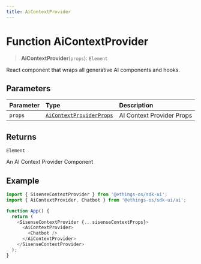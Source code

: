 ```yaml
---
title: AiContextProvider
---
```


# Function AiContextProvider

> **AiContextProvider**(`props`): `Element`

React component that wraps all generative AI components and hooks.

## Parameters

| Parameter | Type | Description |
| :------ | :------ | :------ |
| `props` | [`AiContextProviderProps`](../interfaces/interface.AiContextProviderProps.md) | AI Context Provider Props |

## Returns

`Element`

An AI Context Provider Component

## Example

```ts
import { SisenseContextProvider } from '@ethings-os/sdk-ui';
import { AiContextProvider, Chatbot } from '@ethings-os/sdk-ui/ai';

function App() {
  return (
    <SisenseContextProvider {...sisenseContextProps}>
      <AiContextProvider>
        <Chatbot />
      </AiContextProvider>
    </SisenseContextProvider>
  );
}
```
